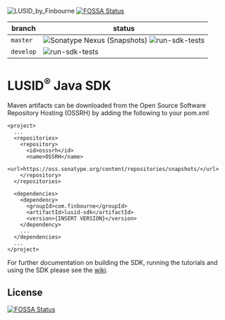 ![LUSID_by_Finbourne](https://content.finbourne.com/LUSID_repo.png)
[![FOSSA Status](https://app.fossa.com/api/projects/git%2Bgithub.com%2Ffinbourne%2Flusid-sdk-java.svg?type=shield)](https://app.fossa.com/projects/git%2Bgithub.com%2Ffinbourne%2Flusid-sdk-java?ref=badge_shield)

| branch | status |
| --- | --- |
| `master` | ![Sonatype Nexus (Snapshots)](https://img.shields.io/nexus/s/com.finbourne/lusid-sdk?server=https%3A%2F%2Foss.sonatype.org) ![run-sdk-tests](https://github.com/finbourne/lusid-sdk-java/workflows/run-sdk-tests/badge.svg?branch=master) |
| `develop` | ![run-sdk-tests](https://github.com/finbourne/lusid-sdk-java/workflows/run-sdk-tests/badge.svg?branch=develop) |

# LUSID<sup>®</sup> Java SDK

Maven artifacts can be downloaded from the Open Source Software Repository Hosting (OSSRH) by adding the following to your pom.xml

```
<project>
  ...
  <repositories>
    <repository>
      <id>osssrh</id>
      <name>OSSRH</name>
      <url>https://oss.sonatype.org/content/repositories/snapshots/</url>
    </repository>
  </repositories>

  <dependencies>
    <dependency>
      <groupId>com.finbourne</groupId>
      <artifactId>lusid-sdk</artifactId>
      <version>{INSERT VERSION}</version>
    </dependency>
    ...
  </dependencies>
  ...
</project>
```


For further documentation on building the SDK, running the tutorials and using the SDK please see the [wiki](https://github.com/finbourne/lusid-sdk-java/wiki).


## License
[![FOSSA Status](https://app.fossa.com/api/projects/git%2Bgithub.com%2Ffinbourne%2Flusid-sdk-java.svg?type=large)](https://app.fossa.com/projects/git%2Bgithub.com%2Ffinbourne%2Flusid-sdk-java?ref=badge_large)